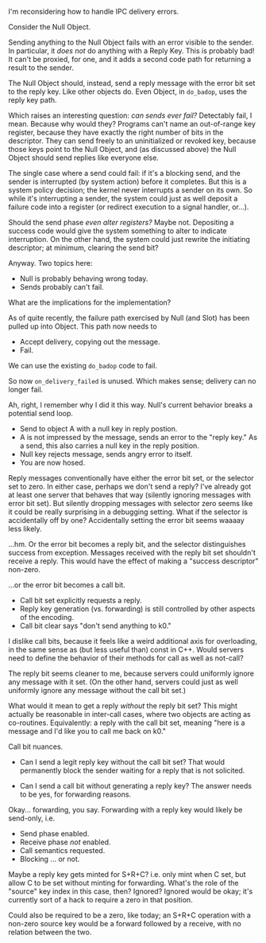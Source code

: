 
I'm reconsidering how to handle IPC delivery errors.

Consider the Null Object.

Sending anything to the Null Object fails with an error visible to the sender.
In particular, it *does not* do anything with a Reply Key.  This is probably
bad!  It can't be proxied, for one, and it adds a second code path for returning
a result to the sender.

The Null Object should, instead, send a reply message with the error bit set to
the reply key.  Like other objects do.  Even Object, in `do_badop`, uses the
reply key path.

Which raises an interesting question: *can sends ever fail?*  Detectably fail, I
mean.  Because why would they?  Programs can't name an out-of-range key
register, because they have exactly the right number of bits in the descriptor.
They can send freely to an uninitialized or revoked key, because those keys
point to the Null Object, and (as discussed above) the Null Object should send
replies like everyone else.

The single case where a send could fail: if it's a blocking send, and the sender
is interrupted (by system action) before it completes.  But this is a system
policy decision; the kernel never interrupts a sender on its own.  So while it's
interrupting a sender, the system could just as well deposit a failure code into
a register (or redirect execution to a signal handler, or...).

Should the send phase *even alter registers?*  Maybe not.  Depositing a success
code would give the system something to alter to indicate interruption.  On the
other hand, the system could just rewrite the initiating descriptor; at minimum,
clearing the send bit?

Anyway.  Two topics here:
- Null is probably behaving wrong today.
- Sends probably can't fail.

What are the implications for the implementation?


As of quite recently, the failure path exercised by Null (and Slot) has been
pulled up into Object.  This path now needs to
- Accept delivery, copying out the message.
- Fail.

We can use the existing `do_badop` code to fail.


So now `on_delivery_failed` is unused.  Which makes sense; delivery can no
longer fail.



Ah, right, I remember why I did it this way.  Null's current behavior breaks a
potential send loop.
- Send to object A with a null key in reply postion.
- A is not impressed by the message, sends an error to the "reply key."  As a
  send, this also carries a null key in the reply position.
- Null key rejects message, sends angry error to itself.
- You are now hosed.

Reply messages conventionally have either the error bit set, or the selector set
to zero.  In either case, perhaps we don't send a reply?  I've already got at
least one server that behaves that way (silently ignoring messages with error
bit set).  But silently dropping messages with selector zero seems like it could
be really surprising in a debugging setting.  What if the selector is
accidentally off by one?  Accidentally setting the error bit seems waaaay less
likely.

...hm.  Or the error bit becomes a reply bit, and the selector distinguishes
success from exception.  Messages received with the reply bit set shouldn't
receive a reply.  This would have the effect of making a "success descriptor"
non-zero.

...or the error bit becomes a call bit.
- Call bit set explicitly requests a reply.
- Reply key generation (vs. forwarding) is still controlled by other aspects of
  the encoding.
- Call bit clear says "don't send anything to k0."

I dislike call bits, because it feels like a weird additional axis for
overloading, in the same sense as (but less useful than) const in C++.  Would
servers need to define the behavior of their methods for call as well as
not-call?

The reply bit seems cleaner to me, because servers could uniformly ignore any
message with it set.  (On the other hand, servers could just as well uniformly
ignore any message without the call bit set.)

What would it mean to get a reply *without* the reply bit set?  This might
actually be reasonable in inter-call cases, where two objects are acting as
co-routines.  Equivalently: a reply with the call bit set, meaning "here is a
message and I'd like you to call me back on k0."



Call bit nuances.

- Can I send a legit reply key without the call bit set?  That would permanently
  block the sender waiting for a reply that is not solicited.

- Can I send a call bit without generating a reply key?  The answer needs to be
  yes, for forwarding reasons.

Okay... forwarding, you say.  Forwarding with a reply key would likely be
send-only, i.e.
- Send phase enabled.
- Receive phase *not* enabled.
- Call semantics requested.
- Blocking ... or not.

Maybe a reply key gets minted for S+R+C?  i.e. only mint when C set, but allow C
to be set without minting for forwarding.  What's the role of the "source" key
index in this case, then?  Ignored?  Ignored would be okay; it's currently sort
of a hack to require a zero in that position.

Could also be required to be a zero, like today; an S+R+C operation with a
non-zero source key would be a forward followed by a receive, with no relation
between the two.



